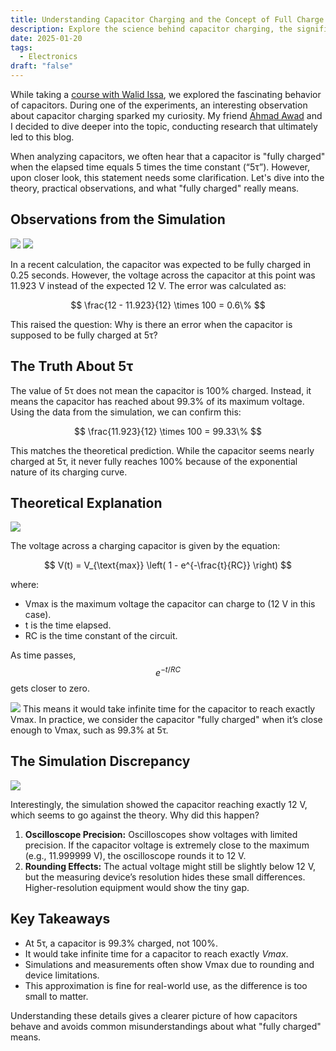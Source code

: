 ```yaml
---
title: Understanding Capacitor Charging and the Concept of Full Charge
description: Explore the science behind capacitor charging, the significance of 5τ, and why capacitors never truly reach full charge despite practical approximations.
date: 2025-01-20
tags:
  - Electronics
draft: "false"
---
```

While taking a [course with Walid Issa](https://youtube.com/playlist?list=PLww54WQ2wa5qVh1p8iPi7HspX7N9hbvbc&si=9h1KH2NZG2lSLsaB), we explored the fascinating behavior of capacitors. During one of the experiments, an interesting observation about capacitor charging sparked my curiosity. My friend [Ahmad Awad](https://www.linkedin.com/in/ahmad-awad-36b481301/) and I decided to dive deeper into the topic, conducting research that ultimately led to this blog.

When analyzing capacitors, we often hear that a capacitor is "fully charged" when the elapsed time equals 5 times the time constant (“5τ”). However, upon closer look, this statement needs some clarification. Let's dive into the theory, practical observations, and what "fully charged" really means.

## Observations from the Simulation

![](/my-next-blog/images/Pasted%20image%2020250121022953.png)
![](/my-next-blog/images/Pasted%20image%2020250121023020.png)


In a recent calculation, the capacitor was expected to be fully charged in 0.25 seconds. However, the voltage across the capacitor at this point was 11.923 V instead of the expected 12 V. The error was calculated as:

$$ \frac{12 - 11.923}{12} \times 100 = 0.6\% $$ 

This raised the question: Why is there an error when the capacitor is supposed to be fully charged at 5τ?

## The Truth About 5τ

The value of 5τ does not mean the capacitor is 100% charged. Instead, it means the capacitor has reached about 99.3% of its maximum voltage. Using the data from the simulation, we can confirm this:

$$ \frac{11.923}{12} \times 100 = 99.33\% $$

This matches the theoretical prediction. While the capacitor seems nearly charged at 5τ, it never fully reaches 100% because of the exponential nature of its charging curve.

## Theoretical Explanation

![](/my-next-blog/images/Pasted%20image%2020250121015614.png)


The voltage across a charging capacitor is given by the equation:

$$ V(t) = V_{\text{max}} \left( 1 - e^{-\frac{t}{RC}} \right) $$

where:

- Vmax is the maximum voltage the capacitor can charge to (12 V in this case).
- t is the time elapsed.
- RC is the time constant of the circuit.

As time passes, $$e^{-t/RC}$$ gets closer to zero. 

![](/my-next-blog/images/Pasted%20image%2020250121015737.png)
This means it would take infinite time for the capacitor to reach exactly Vmax. In practice, we consider the capacitor "fully charged" when it’s close enough to Vmax, such as 99.3% at 5τ.

## The Simulation Discrepancy

![](/my-next-blog/images/Pasted%20image%2020250121020039.png)

Interestingly, the simulation showed the capacitor reaching exactly 12 V, which seems to go against the theory. Why did this happen?

1. **Oscilloscope Precision:** Oscilloscopes show voltages with limited precision. If the capacitor voltage is extremely close to the maximum (e.g., 11.999999 V), the oscilloscope rounds it to 12 V.
2. **Rounding Effects:** The actual voltage might still be slightly below 12 V, but the measuring device’s resolution hides these small differences. Higher-resolution equipment would show the tiny gap.

## Key Takeaways

- At 5τ, a capacitor is 99.3% charged, not 100%.
- It would take infinite time for a capacitor to reach exactly $Vmax$.
- Simulations and measurements often show Vmax due to rounding and device limitations.
- This approximation is fine for real-world use, as the difference is too small to matter.

Understanding these details gives a clearer picture of how capacitors behave and avoids common misunderstandings about what "fully charged" means.